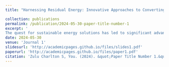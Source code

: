 ```yaml
---
title: "Harnessing Residual Energy: Innovative Approaches to Converting By-products of Energy Conversion Cycles into Usable Power"

collection: publications
permalink: /publication/2024-05-30-paper-title-number-1
excerpt: '
The quest for sustainable energy solutions has led to significant advancements in energy conversion technologies. However, a substantial amount of potential energy remains untapped in the form of residual by-products from these conversion cycles. This research explores innovative methodologies for harnessing residual energy, focusing on the conversion of end products from various energy cycles into usable power. By examining a range of energy conversion processes—such as thermal, mechanical, chemical, and biological cycles—we identify key by-products that hold potential for energy recovery. The study delves into advanced technologies and systems designed to capture and convert this residual energy, including thermoelectric generators, heat recovery systems, and bioenergy conversion methods. Through a combination of theoretical analysis, computational modeling, and experimental validation, we demonstrate the feasibility and efficiency of these approaches. Our findings suggest that integrating these innovative solutions can significantly enhance overall energy efficiency, reduce waste, and contribute to a more sustainable energy landscape. This research not only highlights the untapped potential of residual energy but also provides a comprehensive framework for its practical application, paving the way for more resilient and efficient energy systems.'
date: 2024-05-30
venue: 'Journal 1'
slidesurl: 'http://academicpages.github.io/files/slides1.pdf'
paperurl: 'http://academicpages.github.io/files/paper1.pdf'
citation: 'Zulu Charlton S, You. (2024). &quot;Paper Title Number 1.&quot; <i>Journal 1</i>. 1(1).'
---
```


